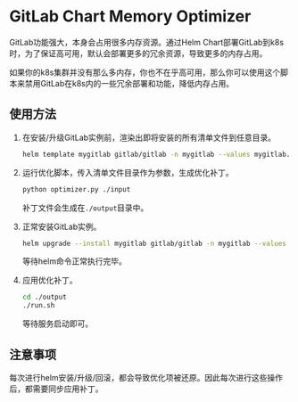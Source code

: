 # GitLab Chart Memory Optimizer

GitLab功能强大，本身会占用很多内存资源。通过Helm Chart部署GitLab到k8s时，为了保证高可用，默认会部署更多的冗余资源，导致更多的内存占用。

如果你的k8s集群并没有那么多内存，你也不在乎高可用，那么你可以使用这个脚本来禁用GitLab在k8s内的一些冗余部署和功能，降低内存占用。

## 使用方法

1. 在安装/升级GitLab实例前，渲染出即将安装的所有清单文件到任意目录。

   ```sh
   helm template mygitlab gitlab/gitlab -n mygitlab --values mygitlab.yaml --output-dir ./input
   ```

2. 运行优化脚本，传入清单文件目录作为参数，生成优化补丁。

   ```sh
   python optimizer.py ./input
   ```
   
   补丁文件会生成在`./output`目录中。

3. 正常安装GitLab实例。

   ```sh
   helm upgrade --install mygitlab gitlab/gitlab -n mygitlab --values mygitlab.yaml
   ```
   
   等待helm命令正常执行完毕。

4. 应用优化补丁。

   ```sh
   cd ./output
   ./run.sh
   ```
   
   等待服务启动即可。

## 注意事项

每次进行helm安装/升级/回滚，都会导致优化项被还原。因此每次进行这些操作后，都需要同步应用补丁。
